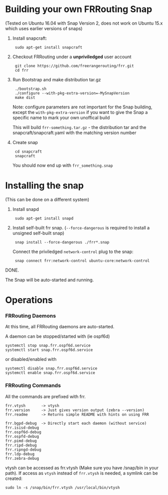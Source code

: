 Building your own FRRouting Snap
========================================
(Tested on Ubuntu 16.04 with Snap Version 2, does not work on Ubuntu 15.x
which uses earlier versions of snaps)

1. Install snapcraft:

        sudo apt-get install snapcraft
	
2. Checkout FRRouting under a **unpriviledged** user account

        git clone https://github.com/freerangerouting/frr.git
        cd frr

3. Run Bootstrap and make distribution tar.gz

        ./bootstrap.sh
        ./configure --with-pkg-extra-version=-MySnapVersion
        make dist
			
    Note: configure parameters are not important for the Snap building,
    except the `with-pkg-extra-version` if you want to give the Snap
    a specific name to mark your own unoffical build

    This will build `frr-something.tar.gz` - the distribution tar and 
    the snapcraft/snapcraft.yaml with the matching version number

4. Create snap

        cd snapcraft
        snapcraft

    You should now end up with `frr_something.snap`

Installing the snap 
===================
(This can be done on a different system)

1. Install snapd

        sudo apt-get install snapd

2. Install self-built frr snap. (`--force-dangerous` is required to
   install a unsigned self-built snap)

        snap install --force-dangerous ./frr*.snap

    Connect the priviledged `network-control` plug to the snap:

        snap connect frr:network-control ubuntu-core:network-control

DONE.

The Snap will be auto-started and running. 

Operations
==========

### FRRouting Daemons
At this time, all FRRouting daemons are auto-started.

A daemon can be stopped/started with (ie ospf6d)

    systemctl stop snap.frr.ospf6d.service
    systemctl start snap.frr.ospf6d.service

or disabled/enabled with

    systemctl disable snap.frr.ospf6d.service
    systemctl enable snap.frr.ospf6d.service

### FRRouting Commands
All the commands are prefixed with frr.

    frr.vtysh       -> vtysh
    frr.version     -> Just gives version output (zebra --version)
    frr.readme      -> Returns simple README with hints on using FRR

    frr.bgpd-debug  -> Directly start each daemon (without service)
    frr.isisd-debug
    frr.ospf6d-debug
    frr.ospfd-debug
    frr.pimd-debug
    frr.ripd-debug
    frr.ripngd-debug
    frr.ldp-debug
    frr.zebra-debug

vtysh can be accessed as frr.vtysh (Make sure you have /snap/bin in your
path). If access as `vtysh` instead of `frr.vtysh` is needed, a symlink 
can be created:

    sudo ln -s /snap/bin/frr.vtysh /usr/local/bin/vtysh
